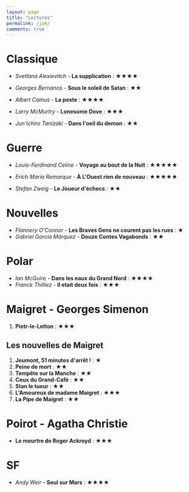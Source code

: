 ```yaml
---
layout: page
title: "Lectures"
permalink: /jak/
comments: true
---
```


# Classique

* *Svetlana Alexievitch* - **La supplication** : ★★★★

* *Georges Bernanos* - **Sous le soleil de Satan** : ★★

* *Albert Camus* - **La peste** : ★★★★

* *Larry McMurtry* - **Lonesome Dove** : ★★★

* *Jun'Ichiro Tanizaki* - **Dans l'oeil du demon** : ★★


# Guerre

* *Louis-Ferdinand Celine* - **Voyage au bout de la Nuit** : ★★★★★

* *Erich Maria Remarque* - **À L'Ouest rien de nouveau** : ★★★★★

* *Stefan Zweig* - **Le Joueur d'échecs** : ★★

# Nouvelles

* *Flannery O'Connor* - **Les Braves Gens ne courent pas les rues** : ★
* *Gabriel García Márquez* - **Douze Contes Vagabonds** : ★★

# Polar

* *Ian McGuire* - **Dans les eaux du Grand Nord** : ★★★★
* *Franck Thilliez* - **Il etait deux fois** : ★★★

# Maigret - Georges Simenon

1. **Pietr-le-Letton** : ★★★

## Les nouvelles de Maigret

1. **Jeumont, 51 minutes d'arrêt !** : ★
4. **Peine de mort** : ★★
10. **Tempête sur la Manche** : ★★
13. **Ceux du Grand-Café** : ★★ 
16. **Stan le tueur** : ★★ 
18. **L'Amoureux de madame Maigret** : ★★★
21. **La Pipe de Maigret** : ★★ 

# Poirot - Agatha Christie

* **Le meurtre de Roger Ackroyd** : ★★★

# SF

* *Andy Weir* - **Seul sur Mars** : ★★★★